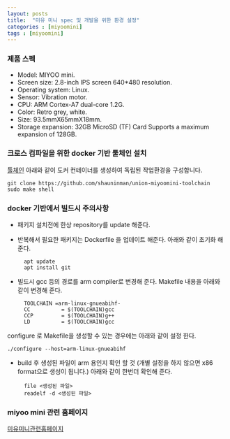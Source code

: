```yaml
---
layout: posts
title:  "미유 미니 spec 및 개발을 위한 환경 설정"
categories : [miyoomini]
tags : [miyoomini]
---
```


### 제품 스펙

- Model: MIYOO mini.
- Screen size: 2.8-inch IPS screen 640*480 resolution.
- Operating system: Linux.
- Sensor: Vibration motor.
- CPU: ARM Cortex-A7 dual-core 1.2G.
- Color: Retro grey, white.
- Size: 93.5mmX65mmX18mm.
- Storage expansion: 32GB MicroSD (TF) Card Supports a maximum expansion of 128GB.

### 크로스 컴파일을 위한 docker 기반 툴체인 설치

[툴체인](https://github.com/shauninman/union-miyoomini-toolchain)
아래와 같이 도커 컨테이너를 생성하여 독립된 작업환경을 구성합니다.

    git clone https://github.com/shauninman/union-miyoomini-toolchain
    sudo make shell

### docker 기반에서 빌드시 주의사항

- 패키지 설치전에 한상 repository를 update 해준다.
- 반복해서 필요한 패키지는 Dockerfile 을 업데이트 해준다.
    아래와 같이 초기화 해준다.

        apt update   
        apt install git

- 빌드시 gcc 등의 경로를 arm compiler로 변경해 준다.
    Makefile 내용을 아래와 같이 변경해 준다.

        TOOLCHAIN =arm-linux-gnueabihf-
        CC          = $(TOOLCHAIN)gcc
        CCP         = $(TOOLCHAIN)g++
        LD          = $(TOOLCHAIN)gcc

configure 로 Makefile을 생성할 수 있는 경우에는 아래와 같이 설정 한다.

    ./configure --host=arm-linux-gnueabihf

- build 후 생성된 파일이 arm 용인지 확인 할 것 (개별 설정을 하지 않으면 x86 format으로 생성이 됩니다.)
    아래와 같이 한번더 확인해 준다.

        file <생성된 파일>
        readelf -d <생성된 파일>

### miyoo mini 관련 홈페이지

[미유미니관련홈페이지](https://github.com/TriForceX/MiyooCFW/wiki/Miyoo-Mini)
